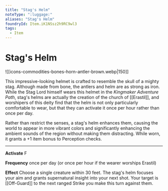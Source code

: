 ```yaml
---
title: "Stag's Helm"
noteType: ":luggage:"
aliases: "Stag's Helm"
foundryId: Item.iK1NSsz2h9RC9wl3
tags:
  - Item
---
```


# Stag's Helm
![[icons-commodities-bones-horn-antler-brown.webp|150]]

This impressive-looking helmet is crafted to resemble the skull of a mighty stag. Although made from bone, the antlers and helm are as strong as iron. While the Stag Lord himself wears this helmet in the _Kingmaker Adventure Path_, stag's helms are actually the creation of the church of [[Erastil]], and worshipers of this deity find that the helm is not only particularly comfortable to wear, but that they can activate it once per hour rather than once per day.

Rather than restrict the senses, a stag's helm enhances them, causing the world to appear in more vibrant colors and significantly enhancing the ambient sounds of the region without making them distracting. While worn, it grants a +1 item bonus to Perception checks.

* * *

**Activate** F

**Frequency** once per day (or once per hour if the wearer worships Erastil)

**Effect** Choose a single creature within 30 feet. The stag's helm focuses your aim and grants supernatural insight into your next shot. Your target is [[Off-Guard]] to the next ranged Strike you make this turn against them.
